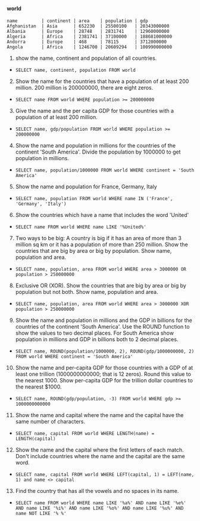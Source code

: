 #### world

`name         | continent | area    | population | gdp`<br/>
`Afghanistan  | Asia      | 652230  | 25500100   | 20343000000`<br/>
`Albania      | Europe    | 28748   | 2831741    | 12960000000`<br/>
`Algeria      | Africa    | 2381741 | 37100000   | 188681000000`<br/>
`Andorra      | Europe    | 468     | 78115      | 3712000000`<br/>
`Angola       | Africa    | 1246700 | 20609294   | 100990000000`<br/>

1. show the name, continent and population of all countries.
* `SELECT name, continent, population FROM world`

2. Show the name for the countries that have a population of at least 200 million. 200 million is 200000000, there are eight zeros.
* `SELECT name FROM world WHERE population >= 200000000`

3. Give the name and the per capita GDP for those countries with a population of at least 200 million.
* `SELECT name, gdp/population FROM world WHERE population >= 200000000`

4. Show the name and population in millions for the countries of the continent 'South America'. Divide the population by 1000000 to get population in millions.
* `SELECT name, population/1000000 FROM world WHERE continent = 'South America'`

5. Show the name and population for France, Germany, Italy
*  `SELECT name, population FROM world WHERE name IN ('France', 'Germany', 'Italy')`

6. Show the countries which have a name that includes the word 'United'
* `SELECT name FROM world WHERE name LIKE '%United%'`

7. Two ways to be big: A country is big if it has an area of more than 3 million sq km or it has a population of more than 250 million. Show the countries that are big by area or big by population. Show name, population and area.
* `SELECT name, population, area FROM world WHERE area > 3000000 OR population > 250000000`

8. Exclusive OR (XOR). Show the countries that are big by area or big by population but not both. Show name, population and area.
* `SELECT name, population, area FROM world WHERE area > 3000000 XOR population > 250000000`

9. Show the name and population in millions and the GDP in billions for the countries of the continent 'South America'. Use the ROUND function to show the values to two decimal places. For South America show population in millions and GDP in billions both to 2 decimal places.
* `SELECT name, ROUND(population/1000000, 2), ROUND(gdp/1000000000, 2) FROM world WHERE continent = 'South America'`

10. Show the name and per-capita GDP for those countries with a GDP of at least one trillion (1000000000000; that is 12 zeros). Round this value to the nearest 1000. Show per-capita GDP for the trillion dollar countries to the nearest $1000.
* `SELECT name, ROUND(gdp/population, -3) FROM world WHERE gdp >= 1000000000000`

11. Show the name and capital where the name and the capital have the same number of characters.
* `SELECT name, capital FROM world WHERE LENGTH(name) = LENGTH(capital)`

12. Show the name and the capital where the first letters of each match. Don't include countries where the name and the capital are the same word.
* `SELECT name, capital FROM world WHERE LEFT(capital, 1) = LEFT(name, 1) and name <> capital`

13. Find the country that has all the vowels and no spaces in its name.
* `SELECT name FROM world WHERE name LIKE '%a%' AND name LIKE '%e%' AND name LIKE '%i%' AND name LIKE '%o%' AND name LIKE '%u%' AND name NOT LIKE '% %'`
